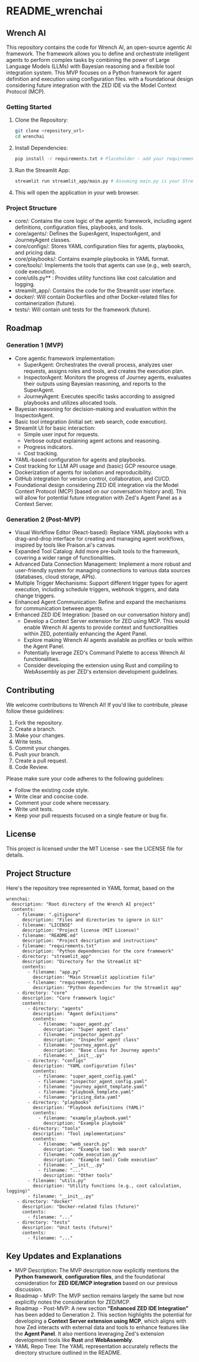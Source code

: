 # README_wrenchai

## Wrench AI

This repository contains the code for Wrench AI, an open-source agentic AI framework. The framework allows you to define and orchestrate intelligent agents to perform complex tasks by combining the power of Large Language Models (LLMs) with Bayesian reasoning and a flexible tool integration system. This MVP focuses on a Python framework for agent definition and execution using configuration files. with a foundational design considering future integration with the ZED IDE via the Model Context Protocol (MCP).

### Getting Started

1. Clone the Repository:
    ```bash
    git clone <repository_url>
    cd wrenchai
    ```
2. Install Dependencies:
    ```bash
    pip install -r requirements.txt # Placeholder - add your requirements installation command
    ```
3. Run the Streamlit App:
    ```bash
    streamlit run streamlit_app/main.py # Assuming main.py is your Streamlit entry point
    ```
4. This will open the application in your web browser.

### Project Structure

+ core/: Contains the core logic of the agentic framework, including agent definitions, configuration files, playbooks, and tools.
+ core/agents/: Defines the SuperAgent, InspectorAgent, and JourneyAgent classes.
+ core/configs/: Stores YAML configuration files for agents, playbooks, and pricing data.
+ core/playbooks/: Contains example playbooks in YAML format.
+ core/tools/: Implements the tools that agents can use (e.g., web search, code execution).
+ core/utils.py** : Provides utility functions like cost calculation and logging.
+ streamlit_app/: Contains the code for the Streamlit user interface.
+ docker/:  Will contain Dockerfiles and other Docker-related files for containerization (future).
+ tests/: Will contain unit tests for the framework (future).

## Roadmap

### Generation 1 (MVP)

+ Core agentic framework implementation:
    - SuperAgent: Orchestrates the overall process, analyzes user requests, assigns roles and tools, and creates the execution plan.
    - InspectorAgent: Monitors the progress of Journey agents, evaluates their outputs using Bayesian reasoning, and reports to the SuperAgent.
    - JourneyAgent: Executes specific tasks according to assigned playbooks and utilizes allocated tools.
+ Bayesian reasoning for decision-making and evaluation within the InspectorAgent.
+ Basic tool integration (initial set: web search, code execution).
+ Streamlit UI for basic interaction:
    - Simple user input for requests.
    - Verbose output explaining agent actions and reasoning.
    - Progress indicators.
    - Cost tracking.
+ YAML-based configuration for agents and playbooks.
+ Cost tracking for LLM API usage and (basic) GCP resource usage.
+ Dockerization of agents for isolation and reproducibility.
+ GitHub integration for version control, collaboration, and CI/CD.
+ Foundational design considering ZED IDE integration via the Model Context Protocol (MCP) [based on our conversation history and]. This will allow for potential future integration with Zed's Agent Panel as a Context Server.

### Generation 2 (Post-MVP)

+ Visual Workflow Editor (React-based): Replace YAML playbooks with a drag-and-drop interface for creating and managing agent workflows, inspired by tools like Praison.ai's canvas.
+ Expanded Tool Catalog: Add more pre-built tools to the framework, covering a wider range of functionalities.
+ Advanced Data Connection Management: Implement a more robust and user-friendly system for managing connections to various data sources (databases, cloud storage, APIs).
+ Multiple Trigger Mechanisms: Support different trigger types for agent execution, including schedule triggers, webhook triggers, and data change triggers.
+ Enhanced Agent Communication: Refine and expand the mechanisms for communication between agents.
+ Enhanced ZED IDE Integration: [based on our conversation history and]
    - Develop a Context Server extension for ZED using MCP. This would enable Wrench AI agents to provide context and functionalities within ZED, potentially enhancing the Agent Panel.
    - Explore making Wrench AI agents available as profiles or tools within the Agent Panel.
    - Potentially leverage ZED's Command Palette to access Wrench AI functionalities.
    - Consider developing the extension using Rust and compiling to WebAssembly as per ZED's extension development guidelines.

## Contributing

We welcome contributions to Wrench AI! If you'd like to contribute, please follow these guidelines:

1. Fork the repository.
2. Create a branch.
3. Make your changes.
4. Write tests.
5. Commit your changes.
6. Push your branch.
7. Create a pull request.
8. Code Review.

Please make sure your code adheres to the following guidelines:

- Follow the existing code style.
- Write clear and concise code.
- Comment your code where necessary.
- Write unit tests.
- Keep your pull requests focused on a single feature or bug fix.

## License

This project is licensed under the MIT License - see the LICENSE file for details.

## Project Structure
Here's the repository tree represented in YAML format, based on the 
```
wrenchai:
  description: "Root directory of the Wrench AI project"
  contents:
    - filename: ".gitignore"
      description: "Files and directories to ignore in Git"
    - filename: "LICENSE"
      description: "Project license (MIT License)"
    - filename: "README.md"
      description: "Project description and instructions"
    - filename: "requirements.txt"
      description: "Python dependencies for the core framework"
    - directory: "streamlit_app"
      description: "Directory for the Streamlit UI"
      contents:
        - filename: "app.py"
          description: "Main Streamlit application file"
        - filename: "requirements.txt"
          description: "Python dependencies for the Streamlit app"
    - directory: "core"
      description: "Core framework logic"
      contents:
        - directory: "agents"
          description: "Agent definitions"
          contents:
            - filename: "super_agent.py"
              description: "Super agent class"
            - filename: "inspector_agent.py"
              description: "Inspector agent class"
            - filename: "journey_agent.py"
              description: "Base class for Journey agents"
            - filename: "__init__.py"
        - directory: "configs"
          description: "YAML configuration files"
          contents:
            - filename: "super_agent_config.yaml"
            - filename: "inspector_agent_config.yaml"
            - filename: "journey_agent_template.yaml"
            - filename: "playbook_template.yaml"
            - filename: "pricing_data.yaml"
        - directory: "playbooks"
          description: "Playbook definitions (YAML)"
          contents:
            - filename: "example_playbook.yaml"
              description: "Example playbook"
        - directory: "tools"
          description: "Tool implementations"
          contents:
            - filename: "web_search.py"
              description: "Example tool: Web search"
            - filename: "code_execution.py"
              description: "Example tool: Code execution"
            - filename: "__init__.py"
            - filename: "..."
              description: "Other tools"
        - filename: "utils.py"
          description: "Utility functions (e.g., cost calculation, logging)"
        - filename: "__init__.py"
    - directory: "docker"
      description: "Docker-related files (future)"
      contents:
        - filename: "..."
    - directory: "tests"
      description: "Unit tests (future)"
      contents:
        - filename: "..."
```

## Key Updates and Explanations

+ MVP Description: The MVP description now explicitly mentions the **Python framework**, **configuration files**, and the foundational consideration for **ZED IDE/MCP integration** based on our previous discussion.
+ Roadmap - MVP: The MVP section remains largely the same but now explicitly notes the consideration for ZED/MCP.
+ Roadmap - Post-MVP: A new section **"Enhanced ZED IDE Integration"** has been added to Generation 2. This section highlights the potential for developing a **Context Server extension using MCP**, which aligns with how Zed interacts with external data and tools to enhance features like the **Agent Panel**. It also mentions leveraging Zed's extension development tools like **Rust** and **WebAssembly**.
+ YAML Repo Tree: The YAML representation accurately reflects the directory structure outlined in the README.
